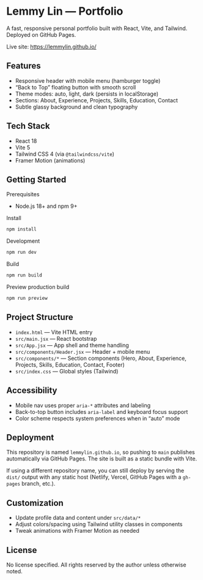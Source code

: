 # Lemmy Lin — Portfolio

A fast, responsive personal portfolio built with React, Vite, and Tailwind. Deployed on GitHub Pages.

Live site: https://lemmylin.github.io/

## Features

- Responsive header with mobile menu (hamburger toggle)
- “Back to Top” floating button with smooth scroll
- Theme modes: auto, light, dark (persists in localStorage)
- Sections: About, Experience, Projects, Skills, Education, Contact
- Subtle glassy background and clean typography

## Tech Stack

- React 18
- Vite 5
- Tailwind CSS 4 (via `@tailwindcss/vite`)
- Framer Motion (animations)

## Getting Started

Prerequisites
- Node.js 18+ and npm 9+

Install
```bash
npm install
```

Development
```bash
npm run dev
```

Build
```bash
npm run build
```

Preview production build
```bash
npm run preview
```

## Project Structure

- `index.html` — Vite HTML entry
- `src/main.jsx` — React bootstrap
- `src/App.jsx` — App shell and theme handling
- `src/components/Header.jsx` — Header + mobile menu
- `src/components/*` — Section components (Hero, About, Experience, Projects, Skills, Education, Contact, Footer)
- `src/index.css` — Global styles (Tailwind)

## Accessibility

- Mobile nav uses proper `aria-*` attributes and labeling
- Back-to-top button includes `aria-label` and keyboard focus support
- Color scheme respects system preferences when in “auto” mode

## Deployment

This repository is named `lemmylin.github.io`, so pushing to `main` publishes automatically via GitHub Pages. The site is built as a static bundle with Vite.

If using a different repository name, you can still deploy by serving the `dist/` output with any static host (Netlify, Vercel, GitHub Pages with a `gh-pages` branch, etc.).

## Customization

- Update profile data and content under `src/data/*`
- Adjust colors/spacing using Tailwind utility classes in components
- Tweak animations with Framer Motion as needed

## License

No license specified. All rights reserved by the author unless otherwise noted.

